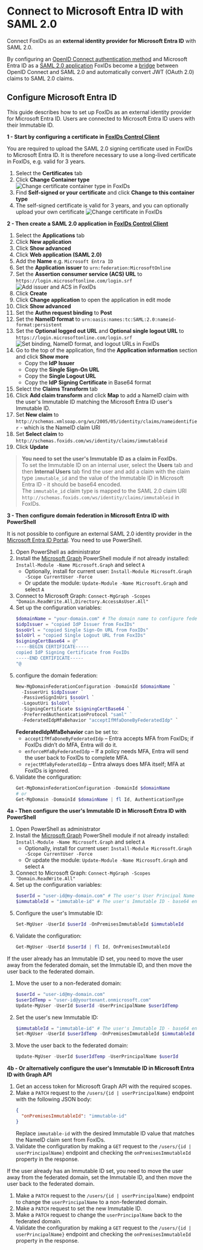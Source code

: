 ﻿# Connect to Microsoft Entra ID with SAML 2.0

Connect FoxIDs as an **external identity provider for Microsoft Entra ID** with SAML 2.0.

By configuring an [OpenID Connect authentication method](auth-method-oidc.md) and Microsoft Entra ID as a [SAML 2.0 application](app-reg-saml-2.0.md) FoxIDs become a [bridge](bridge.md) between OpenID Connect and SAML 2.0 and automatically convert JWT (OAuth 2.0) claims to SAML 2.0 claims.

## Configure Microsoft Entra ID

This guide describes how to set up FoxIDs as an external identity provider for Microsoft Entra ID. Users are connected to Microsoft Entra ID users with their Immutable ID.

**1 - Start by configuring a certificate in [FoxIDs Control Client](control.md#foxids-control-client)**

You are required to upload the SAML 2.0 signing certificate used in FoxIDs to Microsoft Entra ID. It is therefore necessary to use a long-lived certificate in FoxIDs, e.g. valid for 3 years.

1. Select the **Certificates** tab
2. Click **Change Container type**
![Change certificate container type in FoxIDs](images/howto-certificate-type.png)
3. Find **Self-signed or your certificate** and click **Change to this container type**
4. The self-signed certificate is valid for 3 years, and you can optionally upload your own certificate
![Change certificate in FoxIDs](images/howto-certificate-change.png)

**2 - Then create a SAML 2.0 application in [FoxIDs Control Client](control.md#foxids-control-client)**

1. Select the **Applications** tab
2. Click **New application**
3. Click **Show advanced**
4. Click **Web application (SAML 2.0)**
5. Add the **Name** e.g. `Microsoft Entra ID`
6. Set the **Application issuer** to `urn:federation:MicrosoftOnline`
7. Set the **Assertion consumer service (ACS) URL** to `https://login.microsoftonline.com/login.srf`
![Add issuer and ACS in FoxIDs](images/auth-method-howto-saml-microsoft-entra-id-create.png)
8. Click **Create**
9. Click **Change application** to open the application in edit mode
10. Click **Show advanced**
11. Set the **Authn request binding** to **Post**
12. Set the **NameID format** to `urn:oasis:names:tc:SAML:2.0:nameid-format:persistent`
13. Set the **Optional logged out URL** and **Optional single logout URL** to `https://login.microsoftonline.com/login.srf`
![Set binding, NameID format, and logout URLs in FoxIDs](images/auth-method-howto-saml-microsoft-entra-id-binding-format-logout.png)
14. Go to the top of the application, find the **Application information** section and click **Show more**
    - Copy the **IdP Issuer**
    - Copy the **Single Sign-On URL**
    - Copy the **Single Logout URL**
    - Copy the **IdP Signing Certificate** in Base64 format
15. Select the **Claims Transform** tab
16. Click **Add claim transform** and click **Map** to add a NameID claim with the user's Immutable ID matching the Microsoft Entra ID user's Immutable ID.
17. Set **New claim** to `http://schemas.xmlsoap.org/ws/2005/05/identity/claims/nameidentifier` - which is the NameID claim URI
18. Set **Select claim** to `http://schemas.foxids.com/ws/identity/claims/immutableid`
19. Click **Update**

> **You need to set the user's Immutable ID as a claim in FoxIDs.**  
  To set the Immutable ID on an internal user, select the **Users** tab and then **Internal Users** tab find the user and add a claim with the claim type `immutable_id` and the value of the Immutable ID in Microsoft Entra ID - it should be base64 encoded.  
  The `immutable_id` claim type is mapped to the SAML 2.0 claim URI `http://schemas.foxids.com/ws/identity/claims/immutableid` in FoxIDs.

**3 - Then configure domain federation in Microsoft Entra ID with PowerShell**

It is not possible to configure an external SAML 2.0 identity provider in the [Microsoft Entra ID Portal](https://entra.microsoft.com/). You need to use PowerShell.

1. Open PowerShell as administrator
2. Install the [Microsoft Graph](https://www.powershellgallery.com/packages/Microsoft.Graph/) PowerShell module if not already installed: `Install-Module -Name Microsoft.Graph` and select `A`
   - Optionally, install for current user: `Install-Module Microsoft.Graph -Scope CurrentUser -Force`
   - Or update the module: `Update-Module -Name Microsoft.Graph` and select `A`
3. Connect to Microsoft Graph: `Connect-MgGraph -Scopes "Domain.ReadWrite.All,Directory.AccessAsUser.All"`
4. Set up the configuration variables:
   ```powershell
   $domainName = "your-domain.com" # The domain name to configure federation for
   $idpIssuer = "copied IdP Issuer from FoxIDs"
   $ssoUrl = "copied Single Sign-On URL from FoxIDs"
   $sloUrl = "copied Single Logout URL from FoxIDs"
   $signingCertBase64 = @"
   -----BEGIN CERTIFICATE-----
   copied IdP Signing Certificate from FoxIDs
   -----END CERTIFICATE-----
   "@
   ```
5. configure the domain federation:
   ```powershell
   New-MgDomainFederationConfiguration -DomainId $domainName `
     -IssuerUri $idpIssuer `
     -PassiveSignInUri $ssoUrl `
     -LogoutUri $sloUrl `
     -SigningCertificate $signingCertBase64 `
     -PreferredAuthenticationProtocol "saml" ` 
     -FederatedIdpMfaBehavior "acceptIfMfaDoneByFederatedIdp" `
   ```
   **FederatedIdpMfaBehavior** can be set to:
   - `acceptIfMfaDoneByFederatedIdp` – Entra accepts MFA from FoxIDs; if FoxIDs didn’t do MFA, Entra will do it.
   - `enforceMfaByFederatedIdp` – If a policy needs MFA, Entra will send the user back to FoxIDs to complete MFA.
   - `rejectMfaByFederatedIdp` – Entra always does MFA itself; MFA at FoxIDs is ignored.
6. Validate the configuration:
   ```powershell
   Get-MgDomainFederationConfiguration -DomainId $domainName
   # or
   Get-MgDomain -DomainId $domainName | fl Id, AuthenticationType
   ``` 

**4a - Then configure the user's Immutable ID in Microsoft Entra ID with PowerShell**

1. Open PowerShell as administrator
2. Install the [Microsoft Graph](https://www.powershellgallery.com/packages/Microsoft.Graph/) PowerShell module if not already installed: `Install-Module -Name Microsoft.Graph` and select `A`
   - Optionally, install for current user: `Install-Module Microsoft.Graph -Scope CurrentUser -Force`
   - Or update the module: `Update-Module -Name Microsoft.Graph` and select `A`
3. Connect to Microsoft Graph: `Connect-MgGraph -Scopes "Domain.ReadWrite.All"`
4. Set up the configuration variables:
   ```powershell
   $userId = "user-id@my-domain.com" # The user's User Principal Name (UPN) or the Object ID
   $immutableId = "immutable-id" # The user's Immutable ID - base64 encoded.
   ```
5. Configure the user's Immutable ID:
   ```powershell
   Set-MgUser -UserId $userId -OnPremisesImmutableId $immutableId
   ```
6. Validate the configuration:
   ```powershell
   Get-MgUser -UserId $userId | fl Id, OnPremisesImmutableId
   ```

If the user already has an Immutable ID set, you need to move the user away from the federated domain, set the Immutable ID, and then move the user back to the federated domain.
1. Move the user to a non-federated domain:
   ```powershell
   $userId = "user-id@my-domain.com"
   $userIdTemp = "user-id@yourtenant.onmicrosoft.com"
   Update-MgUser -UserId $userId -UserPrincipalName $userIdTemp
   ```
2. Set the user's new Immutable ID:
   ```powershell
   $immutableId = "immutable-id" # The user's Immutable ID - base64 encoded.
   Set-MgUser -UserId $userIdTemp -OnPremisesImmutableId $immutableId
   ```  
3. Move the user back to the federated domain:
   ```powershell
   Update-MgUser -UserId $userIdTemp -UserPrincipalName $userId
   ```

**4b - Or alternatively configure the user's Immutable ID in Microsoft Entra ID with Graph API**  
1. Get an access token for Microsoft Graph API with the required scopes.
2. Make a `PATCH` request to the `/users/{id | userPrincipalName}` endpoint with the following JSON body:
   ```json
   {
     "onPremisesImmutableId": "immutable-id"
   }
   ```
   Replace `immutable-id` with the desired Immutable ID value that matches the NameID claim sent from FoxIDs.
3. Validate the configuration by making a `GET` request to the `/users/{id | userPrincipalName}` endpoint and checking the `onPremisesImmutableId` property in the response.

If the user already has an Immutable ID set, you need to move the user away from the federated domain, set the Immutable ID, and then move the user back to the federated domain.
1. Make a `PATCH` request to the `/users/{id | userPrincipalName}` endpoint to change the `userPrincipalName` to a non-federated domain.
2. Make a `PATCH` request to set the new Immutable ID.
3. Make a `PATCH` request to change the `userPrincipalName` back to the federated domain.
4. Validate the configuration by making a `GET` request to the `/users/{id | userPrincipalName}` endpoint and checking the `onPremisesImmutableId` property in the response.
